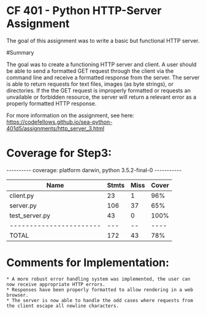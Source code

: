 # CF 401 - Python HTTP-Server Assignment

The goal of this assignment was to write a basic but functional HTTP server.

#Summary

The goal was to create a functioning HTTP server and client.  A user should be able to send a formatted GET request through the client via the command line and receive a formatted response from the server.  The server is able to return requests for text files, images (as byte strings), or directories.  If the the GET request is improperly formatted or requests an unvailable or forbidden resource, the server will return a relevant error as a properly formatted HTTP response.


For more information on the assignment, see here: https://codefellows.github.io/sea-python-401d5/assignments/http_server_3.html



# Coverage for Step3:

---------- coverage: platform darwin, python 3.5.2-final-0 -----------


| Name                     | Stmts | Miss | Cover | 
| -----------------------  | ----- | ---- | ----- | 
| client.py                |  23   |  1   |  96%  | 
| server.py                |  106  |  37  |  65%  | 
| test_server.py           |  43   |  0   |  100% |     
| -----------------------  |  ---  |  --  | ----  | 
| TOTAL                    |  172  |  43  |  78%  | 


# Comments for Implementation:
    * A more robust error handling system was implemented, the user can now receive appropriate HTTP errors.
    * Responses have been properly formatted to allow rendering in a web browser.
    * The server is now able to handle the odd cases where requests from the client escape all newline characters.
    
